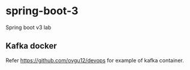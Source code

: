 # spring-boot-3

Spring boot v3 lab

## Kafka docker 

Refer https://github.com/ovgu12/devops for example of kafka container.
